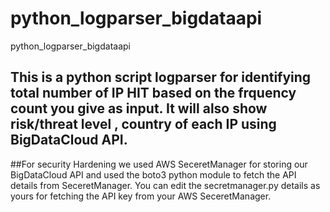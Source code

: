 # python_logparser_bigdataapi
python_logparser_bigdataapi

## This is a python script logparser for identifying total number of  IP HIT based on the frquency count you give as input. It will also show risk/threat level , country of each IP using BigDataCloud API.

##For security Hardening we used AWS SeceretManager for storing our BigDataCloud API and used the boto3 python module to fetch the API details from  SeceretManager. You can edit the secretmanager.py details as yours for fetching the API key from your AWS SeceretManager.
